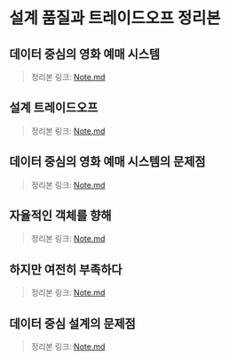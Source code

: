 # 설계 품질과 트레이드오프 정리본

## 데이터 중심의 영화 예매 시스템
> 정리본 링크: [Note.md](./Section%2001%20-%20데이터%20중심의%20영화%20예매%20시스템/Note.md)

## 설계 트레이드오프
> 정리본 링크: [Note.md](./Section%2002%20-%20설계%20트레이드오프/Note.md)

## 데이터 중심의 영화 예매 시스템의 문제점
> 정리본 링크: [Note.md](./Section%2003%20-%20데이터%20중심의%20영화%20예매%20시스템의%20문제점/Note.md)

## 자율적인 객체를 향해
> 정리본 링크: [Note.md](./Section%2004%20-%20자율적인%20객체를%20향해/Note.md)

## 하지만 여전히 부족하다
> 정리본 링크: [Note.md](./Section%2005%20-%20하지만%20여전히%20부족하다/Note.md)

## 데이터 중심 설계의 문제점
> 정리본 링크: [Note.md](./Section%2006%20-%20데이터%20중심%20설계의%20문제점/Note.md)